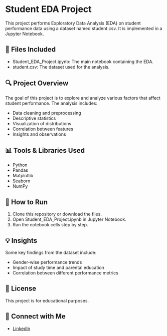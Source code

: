 # Student EDA Project

This project performs Exploratory Data Analysis (EDA) on student performance data using a dataset named student.csv. It is implemented in a Jupyter Notebook.

## 📁 Files Included

- Student_EDA_Project.ipynb: The main notebook containing the EDA.
- student.csv: The dataset used for the analysis.

## 🔍 Project Overview

The goal of this project is to explore and analyze various factors that affect student performance. The analysis includes:

- Data cleaning and preprocessing
- Descriptive statistics
- Visualization of distributions
- Correlation between features
- Insights and observations

## 📊 Tools & Libraries Used

- Python
- Pandas
- Matplotlib
- Seaborn
- NumPy

## 📌 How to Run

1. Clone this repository or download the files.
2. Open Student_EDA_Project.ipynb in Jupyter Notebook.
3. Run the notebook cells step by step.

## 💡 Insights

Some key findings from the dataset include:
- Gender-wise performance trends
- Impact of study time and parental education
- Correlation between different performance metrics

## 📜 License

This project is for educational purposes.

## 🔗 Connect with Me

- [LinkedIn](https://www.linkedin.com/in/suraj-kumar-2307skp/)
